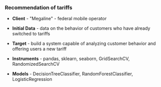 ### Recommendation of tariffs
* **Client** - "Megaline" - federal mobile operator

* **Initial Data** -  data on the behavior of customers who have already switched to tariffs

* **Target** - build a system capable of analyzing customer behavior and offering users a new tariff

* **Instruments** - pandas, sklearn, seaborn, GridSearchCV, RandomizedSearchCV

* **Models** - DecisionTreeClassifier, RandomForestClassifier, LogisticRegression
